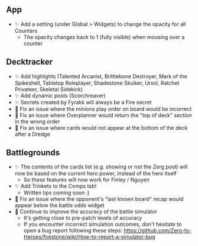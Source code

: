 ## App

-   ✨ Add a setting (under Global > Widgets) to change the opacity for all Counters
    -   The opacity changes back to 1 (fully visible) when mousing over a counter

## Decktracker

-   ✨ Add highlights (Talented Arcanist, Brittlebone Destroyer, Mark of the Spikeshell, Tabletop Roleplayer, Shadestone Skulker, Ursol, Ratchet Privateer, Skeletal Sidekick)
-   ✨ Add dynamic pools (Scorchreaver)
-   ✨ Secrets created by Fyrakk will always be a Fire secret
-   🐞 Fix an issue where the minions play order on board would be incorrect
-   🐞 Fix an issue where Overplanner would return the "top of deck" section in the wrong order
-   🐞 Fix an issue where cards would not appear at the bottom of the deck after a Dredge

## Battlegrounds

-   ✨ The contents of the cards list (e.g. showing or not the Zerg pool) will now be based on the current hero power, instead of the hero itself
    -   So these features will now work for Finley / Nguyen
-   ✨ Add Trinkets to the Comps tab!
    -   Written tips coming soon :)
-   🐞 Fix an issue where the opponent's "last known board" recap would appear below the battle odds widget
-   🐞 Continue to improve the accuracy of the battle simulator
    -   It's getting close to pre-patch levels of accuracy
    -   If you encounter incorrect simulation outcomes, don't hesitate to open a bug report following these steps: https://github.com/Zero-to-Heroes/firestone/wiki/How-to-report-a-simulator-bug
